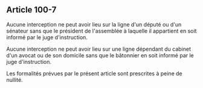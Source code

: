 Article 100-7
----
Aucune interception ne peut avoir lieu sur la ligne d'un député ou d'un sénateur
sans que le président de l'assemblée à laquelle il appartient en soit informé
par le juge d'instruction.

Aucune interception ne peut avoir lieu sur une ligne dépendant du cabinet d'un
avocat ou de son domicile sans que le bâtonnier en soit informé par le juge
d'instruction.

Les formalités prévues par le présent article sont prescrites à peine de
nullité.
